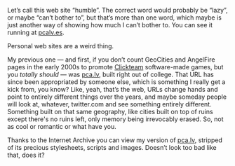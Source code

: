 Let’s call this web site “humble”. The correct word would probably be “lazy”, or maybe “can’t bother to”, but that’s more than one word, which maybe is just another way of showing how much I can’t bother to. You can see it running at [pcalv.es](http://pcalv.es/).

Personal web sites are a weird thing.

My previous one — and first, if you don’t count GeoCities and AngelFire pages in the early 2000s to promote [Clickteam](https://en.wikipedia.org/wiki/Clickteam) software-made games, but you *totally should* — was [pca.lv](http://pca.lv), built right out of college. That URL has since been appropriated by someone else, which is something I really get a kick from, you know? Like, yeah, that’s the web, URLs change hands and point to entirely different things over the years, and maybe someday people will look at, whatever, twitter.com and see something entirely different. Something built on that same geography, like cities built on top of ruins except there's no ruins left, only memory being irrevocably erased. So, not as cool or romantic or what have you.

Thanks to the Internet Archive you can view my version of [pca.lv](https://web.archive.org/web/20120203053125/http://pca.lv/), stripped of its precious stylesheets, scripts and images. Doesn’t look too bad like that, does it?
